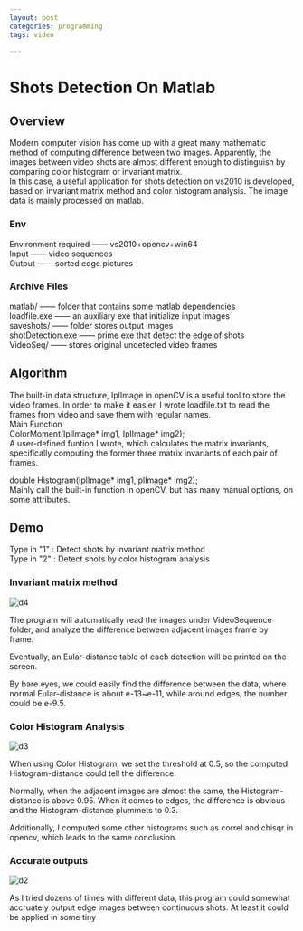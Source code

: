 ```yaml
---  
layout: post  
categories: programming  
tags: video   
  
---  
```

  
  
# Shots Detection On Matlab  
  
  
## Overview  
Modern computer vision has come up with a great many mathematic method of computing difference between two images. Apparently, the images between video shots are almost different enough to distinguish by comparing color histogram or invariant matrix.  
In this case, a useful application for shots detection on vs2010 is developed, based on invariant matrix method and color histogram analysis. The image data is mainly processed on matlab.  
  
### Env  
Environment required —— vs2010+opencv+win64  
Input —— video sequences  
Output —— sorted edge pictures  
  
### Archive Files  
matlab/ —— folder that contains some matlab dependencies   
loadfile.exe —— an auxiliary exe that initialize input images  
saveshots/ —— folder stores output images  
shotDetection.exe —— prime exe that detect the edge of shots  
VideoSeq/ —— stores original undetected video frames  
  
## Algorithm  
The built-in data structure, IplImage in openCV is a useful tool to store the video frames. In order to make it easier, I wrote loadfile.txt to read the frames from video and save them with regular names.  
Main Function  
ColorMoment(IplImage* img1, IplImage* img2);  
A user-defined funtion I wrote, which calculates the matrix invariants, specifically computing the former three matrix invariants of each pair of frames.  
  
double Histogram(IplImage* img1,IplImage* img2);  
Mainly call the built-in function in openCV, but has many manual options, on some attributes.  
  
  
## Demo  
Type in "1" : Detect shots by invariant matrix method  
Type in "2" : Detect shots by color histogram analysis  
  
### Invariant matrix method  
  
![d4](http://o8e9d1ezz.bkt.clouddn.com/d2222.jpg)    
  
The program will automatically read the images under VideoSequence folder, and analyze the difference between adjacent images frame by frame.  
  
Eventually, an Eular-distance table of each detection will be printed on the screen.  
  
By bare eyes, we could easily find the difference between the data, where normal Eular-distance is about e-13~e-11, while around edges, the number could be e-9.5.  
  
### Color Histogram Analysis    
  
![d3](http://o8e9d1ezz.bkt.clouddn.com/d33333.jpg)    
  
When using Color Histogram, we set the threshold at 0.5, so the computed Histogram-distance could tell the difference.  
  
Normally, when the adjacent images are almost the same, the Histogram-distance is above 0.95. When it comes to edges, the difference is obvious and the Histogram-distance plummets to 0.3.  
  
Additionally, I computed some other histograms such as correl and chisqr in opencv, which leads to the same conclusion.  
  
### Accurate outputs    
  
![d2](http://o8e9d1ezz.bkt.clouddn.com/d44444.jpg)  
  
As I tried dozens of times with different data, this program could somewhat accruately output edge images between continuous shots. At least it could be applied in some tiny   
  
